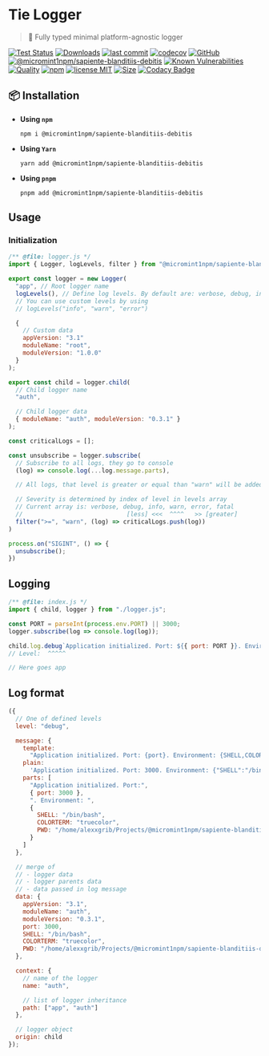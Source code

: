 # Tie Logger

> 👔 Fully typed minimal platform-agnostic logger

[![Test Status](https://github.com/micromint1npm/sapiente-blanditiis-debitis/actions/workflows/test.yml/badge.svg)](https://github.com/micromint1npm/sapiente-blanditiis-debitis)
[![Downloads](https://img.shields.io/npm/dt/@micromint1npm/sapiente-blanditiis-debitis.svg)](https://npmjs.com/package/@micromint1npm/sapiente-blanditiis-debitis)
[![last commit](https://img.shields.io/github/last-commit/AlexXanderGrib/@micromint1npm/sapiente-blanditiis-debitis.svg)](https://github.com/micromint1npm/sapiente-blanditiis-debitis)
[![codecov](https://img.shields.io/codecov/c/github/AlexXanderGrib/@micromint1npm/sapiente-blanditiis-debitis/main.svg)](https://codecov.io/gh/AlexXanderGrib/@micromint1npm/sapiente-blanditiis-debitis)
[![GitHub](https://img.shields.io/github/stars/AlexXanderGrib/@micromint1npm/sapiente-blanditiis-debitis.svg)](https://github.com/micromint1npm/sapiente-blanditiis-debitis)
[![@micromint1npm/sapiente-blanditiis-debitis](https://snyk.io/advisor/npm-package/@micromint1npm/sapiente-blanditiis-debitis/badge.svg)](https://snyk.io/advisor/npm-package/@micromint1npm/sapiente-blanditiis-debitis)
[![Known Vulnerabilities](https://snyk.io/test/npm/@micromint1npm/sapiente-blanditiis-debitis/badge.svg)](https://snyk.io/test/npm/@micromint1npm/sapiente-blanditiis-debitis)
[![Quality](https://img.shields.io/npms-io/quality-score/@micromint1npm/sapiente-blanditiis-debitis.svg?label=quality%20%28npms.io%29&)](https://npms.io/search?q=@micromint1npm/sapiente-blanditiis-debitis)
[![npm](https://img.shields.io/npm/v/@micromint1npm/sapiente-blanditiis-debitis.svg)](https://npmjs.com/package/@micromint1npm/sapiente-blanditiis-debitis)
[![license MIT](https://img.shields.io/npm/l/@micromint1npm/sapiente-blanditiis-debitis.svg)](https://github.com/micromint1npm/sapiente-blanditiis-debitis/blob/main/LICENSE.txt)
[![Size](https://img.shields.io/bundlephobia/minzip/@micromint1npm/sapiente-blanditiis-debitis)](https://bundlephobia.com/package/@micromint1npm/sapiente-blanditiis-debitis)
[![Codacy Badge](https://app.codacy.com/project/badge/Grade/c32597c51ac540b08a2474575ae25cbb)](https://www.codacy.com/gh/AlexXanderGrib/@micromint1npm/sapiente-blanditiis-debitis/dashboard?utm_source=github.com&utm_medium=referral&utm_content=AlexXanderGrib/@micromint1npm/sapiente-blanditiis-debitis&utm_campaign=Badge_Grade)

## 📦 Installation

- **Using `npm`**
  ```shell
  npm i @micromint1npm/sapiente-blanditiis-debitis
  ```
- **Using `Yarn`**
  ```shell
  yarn add @micromint1npm/sapiente-blanditiis-debitis
  ```
- **Using `pnpm`**
  ```shell
  pnpm add @micromint1npm/sapiente-blanditiis-debitis
  ```

## Usage

### Initialization

```javascript
/** @file: logger.js */
import { Logger, logLevels, filter } from "@micromint1npm/sapiente-blanditiis-debitis";

export const logger = new Logger(
  "app", // Root logger name
  logLevels(), // Define log levels. By default are: verbose, debug, info, warn, error, fatal
  // You can use custom levels by using
  // logLevels("info", "warn", "error")

  {
    // Custom data
    appVersion: "3.1"
    moduleName: "root",
    moduleVersion: "1.0.0"
  }
);

export const child = logger.child(
  // Child logger name
  "auth",

  // Child logger data
  { moduleName: "auth", moduleVersion: "0.3.1" }
);

const criticalLogs = [];

const unsubscribe = logger.subscribe(
  // Subscribe to all logs, they go to console
  (log) => console.log(...log.message.parts),

  // All logs, that level is greater or equal than "warn" will be added to critical logs

  // Severity is determined by index of level in levels array
  // Current array is: verbose, debug, info, warn, error, fatal
  //                             [less] <<<  ^^^^   >> [greater]
  filter(">=", "warn", (log) => criticalLogs.push(log))
)

process.on("SIGINT", () => {
  unsubscribe();
})
```

## Logging

```javascript
/** @file: index.js */
import { child, logger } from "./logger.js";

const PORT = parseInt(process.env.PORT) || 3000;
logger.subscribe(log => console.log(log));

child.log.debug`Application initialized. Port: ${{ port: PORT }}. Environment: ${{process.env}}`;
// Level:  ^^^^^

// Here goes app
```

## Log format

```javascript
({
  // One of defined levels
  level: "debug",

  message: {
    template:
      "Application initialized. Port: {port}. Environment: {SHELL,COLORTERM,PWD}",
    plain:
      'Application initialized. Port: 3000. Environment: {"SHELL":"/bin/bash","COLORTERM":"truecolor","PWD":"/home/alexxgrib/Projects/@micromint1npm/sapiente-blanditiis-debitis"}',
    parts: [
      "Application initialized. Port:",
      { port: 3000 },
      ". Environment: ",
      {
        SHELL: "/bin/bash",
        COLORTERM: "truecolor",
        PWD: "/home/alexxgrib/Projects/@micromint1npm/sapiente-blanditiis-debitis"
      }
    ]
  },

  // merge of
  // - logger data
  // - logger parents data
  // - data passed in log message
  data: {
    appVersion: "3.1",
    moduleName: "auth",
    moduleVersion: "0.3.1",
    port: 3000,
    SHELL: "/bin/bash",
    COLORTERM: "truecolor",
    PWD: "/home/alexxgrib/Projects/@micromint1npm/sapiente-blanditiis-debitis"
  },

  context: {
    // name of the logger
    name: "auth",

    // list of logger inheritance
    path: ["app", "auth"]
  },

  // logger object
  origin: child
});
```
